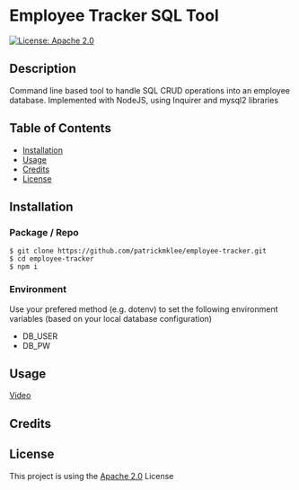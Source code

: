 
  # Employee Tracker SQL Tool
  [![License: Apache 2.0](https://img.shields.io/badge/License-Apache%202.0-green.svg)](https://choosealicense.com/licenses/apache-2.0/)
  
  ## Description
  Command line based tool to handle SQL CRUD operations into an employee database.
Implemented with NodeJS, using Inquirer and mysql2 libraries
  
  ## Table of Contents

  - [Installation](#installation)
  - [Usage](#usage)
  - [Credits](#credits)
  - [License](#license)

  ## Installation
  ### Package / Repo
  
  ```
  $ git clone https://github.com/patrickmklee/employee-tracker.git
  $ cd employee-tracker
  $ npm i
  ```
  
  ### Environment
  Use your prefered method (e.g. dotenv) to set the following environment variables (based on your local database configuration)
  - DB_USER
  - DB_PW
  
  ## Usage
  [Video](https://drive.google.com/file/d/1NPY7Q6RPFHg6QxvbgJT9OQYpNAYNCsrJ/view?usp=sharing)
  
  ## Credits
  
  
  ## License
  This project is using the [Apache 2.0](https://choosealicense.com/licenses/apache-2.0/)
     License
  
  
